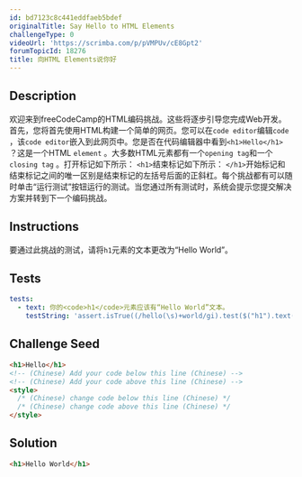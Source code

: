 ```yaml
---
id: bd7123c8c441eddfaeb5bdef
originalTitle: Say Hello to HTML Elements
challengeType: 0
videoUrl: 'https://scrimba.com/p/pVMPUv/cE8Gpt2'
forumTopicId: 18276
title: 向HTML Elements说你好
---
```


## Description
<section id="description">
欢迎来到freeCodeCamp的HTML编码挑战。这些将逐步引导您完成Web开发。首先，您将首先使用HTML构建一个简单的网页。您可以在<code>code editor</code>编辑<code>code</code> ，该<code>code editor</code>嵌入到此网页中。您是否在代码编辑器中看到<code>&lt;h1&gt;Hello&lt;/h1&gt;</code> ？这是一个HTML <code>element</code> 。大多数HTML元素都有一个<code>opening tag</code>和一个<code>closing tag</code> 。打开标记如下所示： <code>&lt;h1&gt;</code>结束标记如下所示： <code>&lt;/h1&gt;</code>开始标记和结束标记之间的唯一区别是结束标记的左括号后面的正斜杠。每个挑战都有可以随时单击“运行测试”按钮运行的测试。当您通过所有测试时，系统会提示您提交解决方案并转到下一个编码挑战。 
</section>

## Instructions
<section id="instructions">
要通过此挑战的测试，请将<code>h1</code>元素的文本更改为“Hello World”。 
</section>

## Tests
<section id='tests'>

```yml
tests:
  - text: 你的<code>h1</code>元素应该有“Hello World”文本。
    testString: 'assert.isTrue((/hello(\s)+world/gi).test($("h1").text()), "Your <code>h1</code> element should have the text "Hello World".");'

```

</section>

## Challenge Seed
<section id='challengeSeed'>

<div id='html-seed'>

```html
<h1>Hello</h1>
<!-- (Chinese) Add your code below this line (Chinese) -->
<!-- (Chinese) Add your code above this line (Chinese) -->
<style>
  /* (Chinese) change code below this line (Chinese) */
  /* (Chinese) change code above this line (Chinese) */
</style>
```

</div>



</section>

## Solution
<section id='solution'>

```html
<h1>Hello World</h1>
```

</section>
